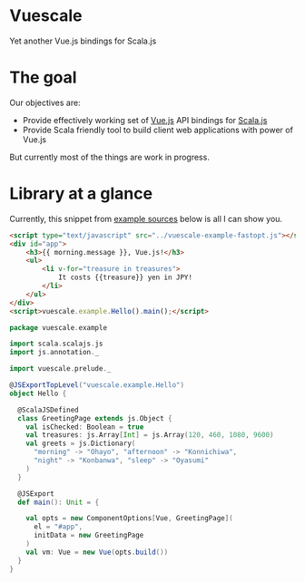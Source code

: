 # Vuescale

Yet another Vue.js bindings for Scala.js

# The goal

Our objectives are:
- Provide effectively working set of [Vue.js][vue] API bindings for [Scala.js][sjs]
- Provide Scala friendly tool to build client web applications with power of Vue.js

But currently most of the things are work in progress.

# Library at a glance

Currently, this snippet from [example sources][example] below is all I can show you.

```html
<script type="text/javascript" src="../vuescale-example-fastopt.js"></script>
<div id="app">
    <h3>{{ morning.message }}, Vue.js!</h3>
    <ul>
        <li v-for="treasure in treasures">
            It costs {{treasure}} yen in JPY!
        </li>
    </ul>
</div>
<script>vuescale.example.Hello().main();</script>
```

```scala
package vuescale.example

import scala.scalajs.js
import js.annotation._

import vuescale.prelude._

@JSExportTopLevel("vuescale.example.Hello")
object Hello {

  @ScalaJSDefined
  class GreetingPage extends js.Object {
    val isChecked: Boolean = true
    val treasures: js.Array[Int] = js.Array(120, 460, 1080, 9600)
    val greets = js.Dictionary(
      "morning" -> "Ohayo", "afternoon" -> "Konnichiwa",
      "night" -> "Konbanwa", "sleep" -> "Oyasumi"
    )
  }

  @JSExport
  def main(): Unit = {

    val opts = new ComponentOptions[Vue, GreetingPage](
      el = "#app",
      initData = new GreetingPage
    )
    val vm: Vue = new Vue(opts.build())
  }
}
```

[sjs]:https://www.scala-js.org/
[vue]:https://vuejs.org/

[example]:https://github.com/lettenj61/vuescale/blob/master/example/src/main/scala/vuescale/example/Hello.scala

